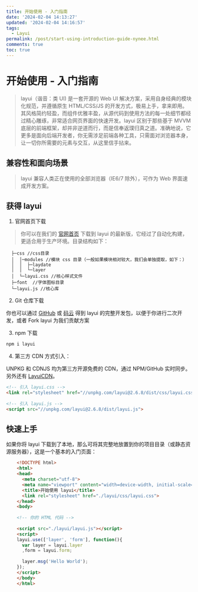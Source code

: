 ```yaml
---
title: 开始使用 - 入门指南
date: '2024-02-04 14:13:27'
updated: '2024-02-04 14:16:57'
tags:
  - Layui
permalink: /post/start-using-introduction-guide-nynee.html
comments: true
toc: true
---
```


# 开始使用 - 入门指南

> layui（谐音：类 UI) 是一套开源的 Web UI 解决方案，采用自身经典的模块化规范，并遵循原生 HTML/CSS/JS  的开发方式，极易上手，拿来即用。其风格简约轻盈，而组件优雅丰盈，从源代码到使用方法的每一处细节都经过精心雕琢，非常适合网页界面的快速开发。layui  区别于那些基于 MVVM  底层的前端框架，却并非逆道而行，而是信奉返璞归真之道。准确地说，它更多是面向后端开发者，你无需涉足前端各种工具，只需面对浏览器本身，让一切你所需要的元素与交互，从这里信手拈来。

## 兼容性和面向场景

> layui 兼容人类正在使用的全部浏览器（IE6/7 除外），可作为 Web 界面速成开发方案。

## 获得 layui

1. 官网首页下载

> 你可以在我们的 [官网首页](http://layui.apixx.net/index.html) 下载到 layui 的最新版，它经过了自动化构建，更适合用于生产环境。目录结构如下：

```
  ├─css //css目录
  │  │─modules //模块 css 目录（一般如果模块相对较大，我们会单独提取，如下：）
  │  │  ├─laydate
  │  │  └─layer
  │  └─layui.css //核心样式文件
  ├─font  //字体图标目录
  └─layui.js //核心库
```

2. Git 仓库下载

你也可以通过 [GitHub](https://github.com/sentsin/layui/) 或 [码云](https://gitee.com/sentsin/layui) 得到 layui 的完整开发包，以便于你进行二次开发，或者 Fork layui 为我们贡献方案

3. npm 下载

```powershell
npm i layui
```

4. 第三方 CDN 方式引入：

UNPKG 和 CDNJS 均为第三方开源免费的 CDN，通过 NPM/GitHub 实时同步。另外还有 [LayuiCDN](https://www.layuicdn.com/#Layui)。

```html
<!-- 引入 layui.css -->
<link rel="stylesheet" href="//unpkg.com/layui@2.6.8/dist/css/layui.css">
 
<!-- 引入 layui.js -->
<script src="//unpkg.com/layui@2.6.8/dist/layui.js">
```

## 快速上手

如果你将 layui 下载到了本地，那么可将其完整地放置到你的项目目录（或静态资源服务器），这是一个基本的入门页面：

```html
    <!DOCTYPE html>
    <html>
    <head>
      <meta charset="utf-8">
      <meta name="viewport" content="width=device-width, initial-scale=1, maximum-scale=1">
      <title>开始使用 layui</title>
      <link rel="stylesheet" href="./layui/css/layui.css">
    </head>
    <body>
   
    <!-- 你的 HTML 代码 -->
   
    <script src="./layui/layui.js"></script>
    <script>
    layui.use(['layer', 'form'], function(){
      var layer = layui.layer
      ,form = layui.form;
    
      layer.msg('Hello World');
    });
    </script> 
    </body>
    </html>
        
```
